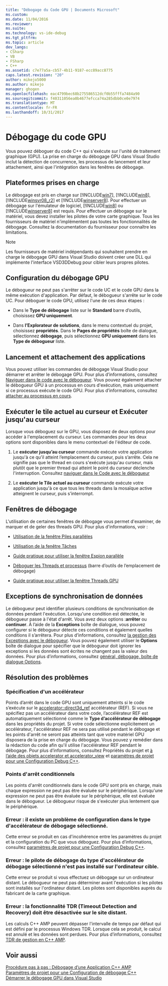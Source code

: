 ```yaml
---
title: "Débogage du Code GPU | Documents Microsoft"
ms.custom: 
ms.date: 11/04/2016
ms.reviewer: 
ms.suite: 
ms.technology: vs-ide-debug
ms.tgt_pltfrm: 
ms.topic: article
dev_langs:
- CSharp
- VB
- FSharp
- C++
ms.assetid: c7e77a5a-cb57-4b11-9187-ecc89acc8775
caps.latest.revision: "20"
author: mikejo5000
ms.author: mikejo
manager: ghogen
ms.openlocfilehash: eac4799bec68b275586512dcf0b55fffa7484a90
ms.sourcegitcommit: f40311056ea0b4677efcca74a285dbb0ce0e7974
ms.translationtype: MT
ms.contentlocale: fr-FR
ms.lasthandoff: 10/31/2017
---
```

# <a name="debugging-gpu-code"></a>Débogage du code GPU
Vous pouvez déboguer du code C++ qui s'exécute sur l'unité de traitement graphique (GPU). La prise en charge du débogage GPU dans Visual Studio inclut la détection de concurrence, les processus de lancement et leur attachement, ainsi que l'intégration dans les fenêtres de débogage.  
  
## <a name="supported-platforms"></a>Plateformes prises en charge  
 Le débogage est pris en charge sur [!INCLUDE[win7](../debugger/includes/win7_md.md)], [!INCLUDE[win8](../debugger/includes/win8_md.md)], [!INCLUDE[winsvr08_r2](../debugger/includes/winsvr08_r2_md.md)] et [!INCLUDE[winserver8](../debugger/includes/winserver8_md.md)]. Pour effectuer un débogage sur l'émulateur de logiciel, [!INCLUDE[win8](../debugger/includes/win8_md.md)] ou [!INCLUDE[winserver8](../debugger/includes/winserver8_md.md)] est requis. Pour effectuer un débogage sur le matériel, vous devez installer les pilotes de votre carte graphique. Tous les fournisseurs de matériel n'implémentent pas toutes les fonctionnalités de débogage. Consultez la documentation du fournisseur pour connaître les limitations.  
  
> [!NOTE]
>  Les fournisseurs de matériel indépendants qui souhaitent prendre en charge le débogage GPU dans Visual Studio doivent créer une DLL qui implémente l'interface VSD3DDebug pour cibler leurs propres pilotes.  
  
## <a name="configuring-gpu-debugging"></a>Configuration du débogage GPU  
 Le débogueur ne peut pas s'arrêter sur le code UC et le code GPU dans la même exécution d'application. Par défaut, le débogueur s'arrête sur le code UC. Pour déboguer le code GPU, utilisez l'une de ces deux étapes :  
  
-   Dans le **Type de débogage** liste sur le **Standard** barre d’outils, choisissez **GPU uniquement**.  
  
-   Dans **l’Explorateur de solutions**, dans le menu contextuel du projet, choisissez **propriétés**. Dans le **Pages de propriétés** boîte de dialogue, sélectionnez **débogage**, puis sélectionnez **GPU uniquement** dans les **Type de débogueur** liste.  
  
## <a name="launching-and-attaching-to-applications"></a>Lancement et attachement des applications  
 Vous pouvez utiliser les commandes de débogage Visual Studio pour démarrer et arrêter le débogage GPU. Pour plus d’informations, consultez [Naviguer dans le code avec le débogueur](../debugger/navigating-through-code-with-the-debugger.md). Vous pouvez également attacher le débogueur GPU à un processus en cours d'exécution, mais uniquement si ce processus exécute le code GPU. Pour plus d’informations, consultez [attacher au processus en cours](../debugger/attach-to-running-processes-with-the-visual-studio-debugger.md).  
  
## <a name="run-current-tile-to-cursor-and-run-to-cursor"></a>Exécuter le tile actuel au curseur et Exécuter jusqu'au curseur  
 Lorsque vous déboguez sur le GPU, vous disposez de deux options pour accéder à l'emplacement du curseur. Les commandes pour les deux options sont disponibles dans le menu contextuel de l'éditeur de code.  
  
1.  Le **exécuter jusqu’au curseur** commande exécute votre application jusqu'à ce qu’il atteint l’emplacement du curseur, puis s’arrête. Cela ne signifie pas que le thread en cours s'exécute jusqu'au curseur, mais plutôt que le premier thread qui atteint le point du curseur déclenche l'interruption. Consultez [naviguer dans le Code avec le débogueur](../debugger/navigating-through-code-with-the-debugger.md)  
  
2.  Le **exécuter le Tile actuel au curseur** commande exécute votre application jusqu'à ce que tous les threads dans la mosaïque active atteignent le curseur, puis s’interrompt.  
  
## <a name="debugging-windows"></a>Fenêtres de débogage  
 L'utilisation de certaines fenêtres de débogage vous permet d'examiner, de marquer et de geler des threads GPU. Pour plus d'informations, voir :  
  
-   [Utilisation de la fenêtre Piles parallèles](../debugger/using-the-parallel-stacks-window.md)  
  
-   [Utilisation de la fenêtre Tâches](../debugger/using-the-tasks-window.md)  
  
-   [Guide pratique pour utiliser la fenêtre Espion parallèle](../debugger/how-to-use-the-parallel-watch-window.md)  
  
-   [Déboguer les Threads et processus](../debugger/debug-threads-and-processes.md) (barre d’outils de l’emplacement de débogage)  
  
-   [Guide pratique pour utiliser la fenêtre Threads GPU](../debugger/how-to-use-the-gpu-threads-window.md)  
  
## <a name="data-synchronization-exceptions"></a>Exceptions de synchronisation de données  
 Le débogueur peut identifier plusieurs conditions de synchronisation de données pendant l'exécution. Lorsqu'une condition est détectée, le débogueur passe à l'état d'arrêt. Vous avez deux options :**arrêter** ou **continuer**. À l’aide de la **Exceptions** boîte de dialogue, vous pouvez configurer si le débogueur détecte ces conditions et également quelles conditions il s’arrêtera. Pour plus d’informations, consultez [la gestion des Exceptions avec le débogueur](../debugger/managing-exceptions-with-the-debugger.md). Vous pouvez également utiliser le **Options** boîte de dialogue pour spécifier que le débogueur doit ignorer les exceptions si les données sont écrites ne changent pas la valeur des données. Pour plus d’informations, consultez [général, débogage, boîte de dialogue Options](../debugger/general-debugging-options-dialog-box.md).  
  
## <a name="troubleshooting"></a>Résolution des problèmes  
  
### <a name="specifying-an-accelerator"></a>Spécification d'un accélérateur  
 Points d’arrêt dans le code GPU sont uniquement atteints si le code s’exécute sur le [accelerator::direct3d_ref](/cpp/parallel/amp/reference/accelerator-class.md#accelerator__direct3d_ref_Data_Member) accélérateur (REF). Si vous ne spécifiez pas un accélérateur dans votre code, l’accélérateur REF est automatiquement sélectionné comme le **Type d’accélérateur de débogage** dans les propriétés du projet. Si votre code sélectionne explicitement un accélérateur, l'accélérateur REF ne sera pas utilisé pendant le débogage et les points d'arrêt ne seront pas atteints tant que votre matériel GPU disposera de la prise en charge du débogage. Vous pouvez y remédier dans la rédaction du code afin qu'il utilise l'accélérateur REF pendant le débogage. Pour plus d’informations, consultez Propriétés du projet et [à l’aide des objets accelerator et accelerator_view](/cpp/parallel/amp/using-accelerator-and-accelerator-view-objects) et [paramètres de projet pour une Configuration Debug C++](../debugger/project-settings-for-a-cpp-debug-configuration.md).  
  
### <a name="conditional-breakpoints"></a>Points d'arrêt conditionnels  
 Les points d'arrêt conditionnels dans le code GPU sont pris en charge, mais chaque expression ne peut pas être évaluée sur le périphérique. Lorsqu'une expression ne peut pas être évaluée sur le périphérique, elle est évaluée dans le débogueur. Le débogueur risque de s'exécuter plus lentement que le périphérique.  
  
### <a name="error-there-is-a-configuration-issue-with-the-selected-debugging-accelerator-type"></a>Erreur : il existe un problème de configuration dans le type d'accélérateur de débogage sélectionné.  
 Cette erreur se produit en cas d'incohérence entre les paramètres du projet et la configuration du PC que vous déboguez. Pour plus d’informations, consultez [paramètres de projet pour une Configuration Debug C++](../debugger/project-settings-for-a-cpp-debug-configuration.md).  
  
### <a name="error-the-debug-driver-for-the-selected-debugging-accelerator-type-is-not-installed-on-the-target-machine"></a>Erreur : le pilote de débogage du type d'accélérateur de débogage sélectionné n'est pas installé sur l'ordinateur cible.  
 Cette erreur se produit si vous effectuez un débogage sur un ordinateur distant. Le débogueur ne peut pas déterminer avant l'exécution si les pilotes sont installés sur l'ordinateur distant. Les pilotes sont disponibles auprès du fabricant de la carte graphique.  
  
### <a name="error-timeout-detection-and-recovery-tdr-must-be-disabled-at-the-remote-site"></a>Erreur : la fonctionnalité TDR (Timeout Detection and Recovery) doit être désactivée sur le site distant.  
 Les calculs C++ AMP peuvent dépasser l'intervalle de temps par défaut qui est défini par le processus Windows TDR. Lorsque cela se produit, le calcul est annulé et les données sont perdues. Pour plus d’informations, consultez [TDR de gestion en C++ AMP](http://go.microsoft.com/fwlink/p/?LinkId=249154).  
  
## <a name="see-also"></a>Voir aussi  
 [Procédure pas à pas : Débogage d’une Application C++ AMP](/cpp/parallel/amp/walkthrough-debugging-a-cpp-amp-application)   
 [Paramètres de projet pour une Configuration de débogage C++](../debugger/project-settings-for-a-cpp-debug-configuration.md)   
 [Démarrer le débogage GPU dans Visual Studio](http://go.microsoft.com/fwlink/p/?LinkId=255381)